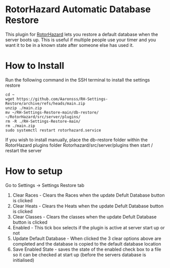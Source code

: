 # RotorHazard Automatic Database Restore
This plugin for [RotorHazard](https://github.com/RotorHazard/RotorHazard) lets you restore a default database when the server boots up. This is useful if multiple people use your timer and you want it to be in a known state after someone else has used it.

# How to Install
Run the following command in the SSH terminal to install the settings restore 
```
cd ~
wget https://github.com/Aaronsss/RH-Settings-Restore/archive/refs/heads/main.zip
unzip ./main.zip
mv ~/RH-Settings-Restore-main/db-restore/ ~/RotorHazard/src/server/plugins/
rm -R ./RH-Settings-Restore-main/
rm ./main.zip
sudo systemctl restart rotorhazard.service
```

If you wish to install manually, place the db-restore folder within the RotorHazard plugins folder Rotorhazard/src/server/plugins then start / restart the server  

# How to setup

Go to Settings -> Settings Restore tab 
1. Clear Races - Clears the Races when the update Defult Database button is clicked
2. Clear Heats - Clears the Heats when the update Defult Database button is clicked
3. Clear Classes - Clears the classes when the update Defult Database button is clicked
4. Enabled - This tick box selects if the plugin is active at server start up or not
5. Update Default Database - When clicked the 3 clear options above are completed and the database is copied to the default database location
6. Save Enabled State - saves the state of the enabled check box to a file so it can be checked at start up (before the servers database is initialised) 

